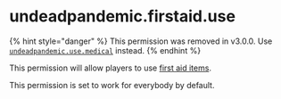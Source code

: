 # undeadpandemic.firstaid.use

{% hint style="danger" %}
This permission was removed in v3.0.0. Use [`undeadpandemic.use.medical`](../undeadpandemic.use/undeadpandemic.use.medical.md) instead.
{% endhint %}

This permission will allow players to use [first aid items](../../../items/first-aid-items/).

This permission is set to work for everybody by default.
